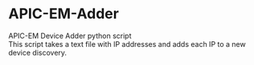 # APIC-EM-Adder
APIC-EM Device Adder python script<br />
This script takes a text file with IP addresses and adds each IP to a new device discovery.
